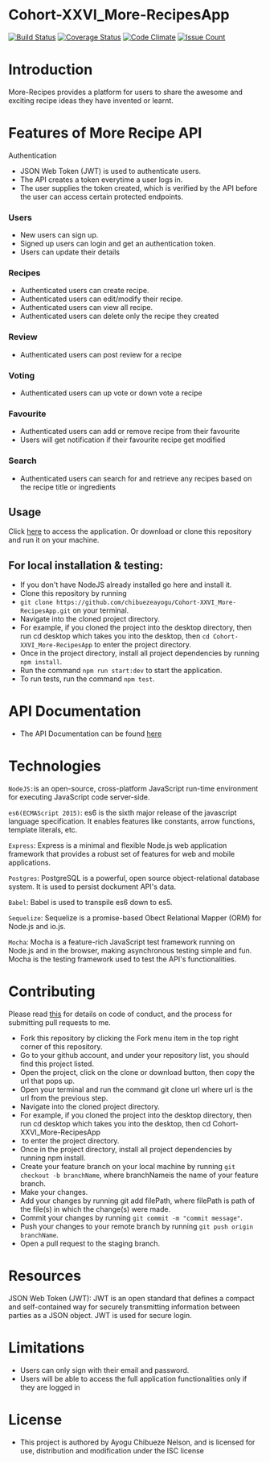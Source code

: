 # Cohort-XXVI_More-RecipesApp
[![Build Status](https://travis-ci.org/chibuezeayogu/Cohort-XXVI_More-RecipesApp.svg?branch=develop)](https://travis-ci.org/chibuezeayogu/Cohort-XXVI_More-RecipesApp)
[![Coverage Status](https://coveralls.io/repos/github/chibuezeayogu/Cohort-XXVI_More-RecipesApp/badge.svg)](https://coveralls.io/github/chibuezeayogu/Cohort-XXVI_More-RecipesApp)
[![Code Climate](https://codeclimate.com/github/chibuezeayogu/Cohort-XXVI_More-RecipesApp/badges/gpa.svg)](https://codeclimate.com/github/chibuezeayogu/Cohort-XXVI_More-RecipesApp)
[![Issue Count](https://codeclimate.com/github/chibuezeayogu/Cohort-XXVI_More-RecipesApp/badges/issue_count.svg)](https://codeclimate.com/github/chibuezeayogu/Cohort-XXVI_More-RecipesApp)

# Introduction 

More-Recipes provides a platform for users to share the awesome and exciting recipe ideas they have invented or learnt. 

# Features of More Recipe API

Authentication
* JSON Web Token (JWT) is used to authenticate users.
* The API creates a token everytime a user logs in.
* The user supplies the token created, which is verified by the API before the user can access certain protected endpoints.

### Users
* New users can sign up.
* Signed up users can login and get an authentication token.
* Users can update their details

### Recipes
* Authenticated users can create recipe.
* Authenticated users can edit/modify their recipe.
* Authenticated users can view all recipe.
* Authenticated users can delete only the recipe they created


### Review
* Authenticated users can post review for a recipe


### Voting
* Authenticated users can up vote or down vote a recipe

### Favourite
* Authenticated users can add or remove recipe from their favourite
* Users will get notification if their favourite recipe get modified

### Search
* Authenticated users can search for and retrieve any recipes based on the recipe title or ingredients 

## Usage
Click [here](https://more-recipes-api.herokuapp.com) to access the application. Or download or clone this repository and run it on your machine.

## For local installation & testing:
- If you don't have NodeJS already installed go here and install it.
- Clone this repository by running
- `git clone https://github.com/chibuezeayogu/Cohort-XXVI_More-RecipesApp.git` on your terminal.
- Navigate into the cloned project directory.
- For example, if you cloned the project into the desktop directory, then run cd desktop which takes you into the desktop, then `cd Cohort-XXVI_More-RecipesApp` to enter the project directory.
- Once in the project directory, install all project dependencies by running `npm install`.
- Run the command `npm run start:dev` to start the application.
- To run tests, run the command `npm test`.

# API Documentation
- The API Documentation can be found [here](https://more-recipes-api.herokuapp.com/API-Documentation/#introduction)

# Technologies

`NodeJS:`is an open-source, cross-platform JavaScript run-time environment for executing JavaScript code server-side.

`es6(ECMAScript 2015)`: es6 is the sixth major release of the javascript language specification. It enables features like constants, arrow functions, template literals, etc.

`Express`: Express is a minimal and flexible Node.js web application framework that provides a robust set of features for web and mobile applications.

`Postgres`: PostgreSQL is a powerful, open source object-relational database system. It is used to persist dockument API's data.

`Babel`: Babel is used to transpile es6 down to es5.

`Sequelize`: Sequelize is a promise-based Obect Relational Mapper (ORM) for Node.js and io.js.

`Mocha`: Mocha is a feature-rich JavaScript test framework running on Node.js and in the browser, making asynchronous testing simple and fun. Mocha is the testing framework used to test the API's functionalities.


# Contributing

Please read [this](https://github.com/chibuezeayogu/Cohort-XXVI_More-RecipesApp/wiki/Contributing) for details on code of conduct, and the process for submitting pull requests to me.
* Fork this repository by clicking the Fork menu item in the top right corner of this repository.
* Go to your github account, and under your repository list, you should find this project listed.
* Open the project, click on the clone or download button, then copy the url that pops up.
* Open your terminal and run the command git clone url where url is the url from the previous step.
* Navigate into the cloned project directory.
* For example, if you cloned the project into the desktop directory, then run cd desktop which takes you into the desktop, then cd Cohort-XXVI_More-RecipesApp
*  to enter the project directory.
* Once in the project directory, install all project dependencies by running npm install.
* Create your feature branch on your local machine by running `git checkout -b branchName`, where branchNameis the name of your feature branch.
* Make your changes.
* Add your changes by running git add filePath, where filePath is path of the file(s) in which the change(s) were made.
* Commit your changes by running `git commit -m "commit message"`.
* Push your changes to your remote branch by running `git push origin branchName`.
* Open a pull request to the staging branch.

# Resources

JSON Web Token (JWT): JWT is an open standard that defines a compact and self-contained way for securely transmitting information between parties as a JSON object. JWT is used for secure login.

# Limitations

- Users can only sign with their email and password.
- Users will be able to access the full application functionalities only if they are logged in

# License
- This project is authored by Ayogu Chibueze Nelson, and is licensed for use, distribution and modification under the ISC license

